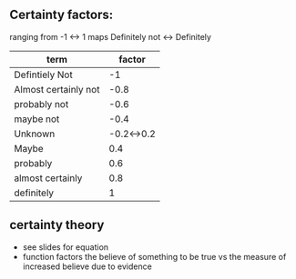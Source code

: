 ## Certainty factors:
ranging from -1 <-> 1 maps Definitely not <-> Definitely

| term                 | factor     |
| -------------------- | ---------- |
| Defintiely Not       | -1         |
| Almost certainly not | -0.8       |
| probably not         | -0.6       |
| maybe not            | -0.4       |
| Unknown              | -0.2<->0.2 |
| Maybe                |0.4         |
| probably             |0.6         |
| almost certainly     |0.8         |
| definitely           | 1          |
## certainty theory
- see slides for equation
- function factors the believe of something to be true vs the measure of increased believe due to evidence

